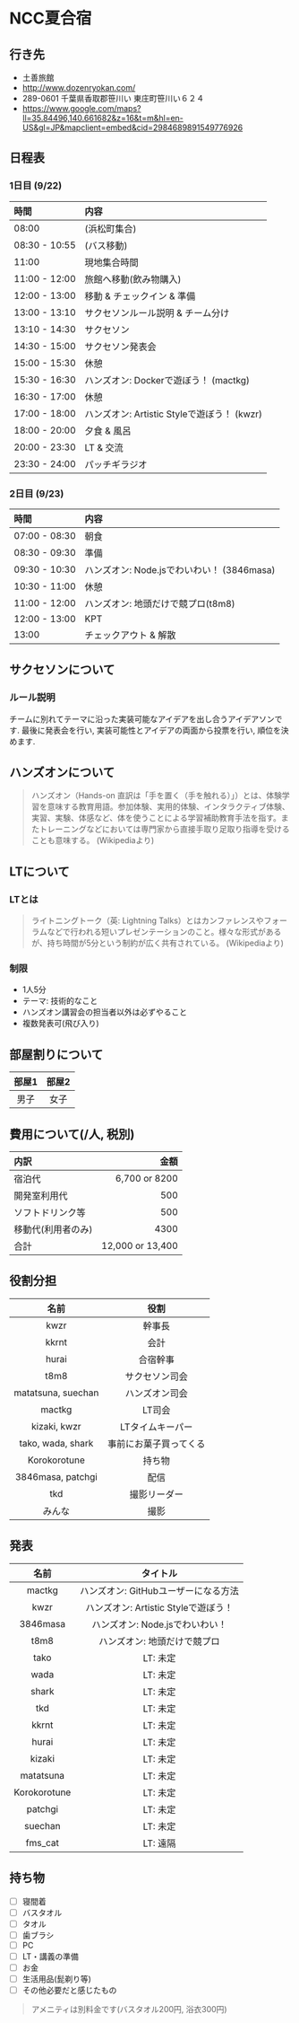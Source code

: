 # NCC夏合宿

## 行き先
- 土善旅館
 - http://www.dozenryokan.com/
- 289-0601 千葉県香取郡笹川い 東庄町笹川い６２４
 - https://www.google.com/maps?ll=35.84496,140.661682&z=16&t=m&hl=en-US&gl=JP&mapclient=embed&cid=2984689891549776926

## 日程表

### 1日目 (9/22)

| 時間 | 内容 |
|:---|:---|
| 08:00 | (浜松町集合) |
| 08:30 - 10:55 | (バス移動) |
| 11:00 | 現地集合時間 |
| 11:00 - 12:00 | 旅館へ移動(飲み物購入) |
| 12:00 - 13:00  | 移動 & チェックイン & 準備 |
| 13:00 - 13:10 | サクセソンルール説明 & チーム分け |
| 13:10 - 14:30 | サクセソン |
| 14:30 - 15:00 | サクセソン発表会 |
| 15:00 - 15:30 | 休憩 |
| 15:30 - 16:30 | ハンズオン: Dockerで遊ぼう！ (mactkg) |
| 16:30 - 17:00 | 休憩 |
| 17:00 - 18:00 | ハンズオン: Artistic Styleで遊ぼう！ (kwzr) |
| 18:00 - 20:00 | 夕食 & 風呂 |
| 20:00 - 23:30 | LT & 交流 |
| 23:30 - 24:00 | パッチギラジオ |

### 2日目 (9/23)

| 時間 | 内容 |
|:---|:---|
| 07:00 - 08:30 | 朝食 |
| 08:30 - 09:30 | 準備 |
| 09:30 - 10:30 | ハンズオン: Node.jsでわいわい！ (3846masa) |
| 10:30 - 11:00 | 休憩 |
| 11:00 - 12:00 | ハンズオン: 地頭だけで競プロ(t8m8) |
| 12:00 - 13:00 | KPT |
| 13:00 | チェックアウト & 解散 |

## サクセソンについて

### ルール説明
 チームに別れてテーマに沿った実装可能なアイデアを出し合うアイデアソンです. 最後に発表会を行い, 実装可能性とアイデアの両面から投票を行い, 順位を決めます.

## ハンズオンについて

> ハンズオン（Hands-on 直訳は「手を置く（手を触れる）」）とは、体験学習を意味する教育用語。参加体験、実用的体験、インタラクティブ体験、実習、実験、体感など、体を使うことによる学習補助教育手法を指す。またトレーニングなどにおいては専門家から直接手取り足取り指導を受けることも意味する。 (Wikipediaより)

## LTについて

### LTとは

> ライトニングトーク（英: Lightning Talks）とはカンファレンスやフォーラムなどで行われる短いプレゼンテーションのこと。様々な形式があるが、持ち時間が5分という制約が広く共有されている。 (Wikipediaより)

### 制限
- 1人5分
- テーマ: 技術的なこと
- ハンズオン講習会の担当者以外は必ずやること
- 複数発表可(飛び入り)

## 部屋割りについて

| 部屋1 | 部屋2 |
|:---:|:---:|
| 男子 | 女子 |

## 費用について(/人, 税別)

| 内訳 | 金額 |
| :--- | ---: |
| 宿泊代 | 6,700 or 8200 |
| 開発室利用代 | 500 |
| ソフトドリンク等 | 500 |
| 移動代(利用者のみ) | 4300 |
| 合計 | 12,000 or 13,400 |

## 役割分担

| 名前 | 役割 |
|:---:|:---:|
| kwzr | 幹事長 |
| kkrnt | 会計 |
| hurai | 合宿幹事 |
| t8m8 | サクセソン司会 |
| matatsuna, suechan | ハンズオン司会 |
| mactkg | LT司会 |
| kizaki, kwzr | LTタイムキーパー |
| tako, wada, shark | 事前にお菓子買ってくる |
| Korokorotune | 持ち物 |
| 3846masa, patchgi | 配信 |
| tkd | 撮影リーダー |
| みんな | 撮影 |

## 発表

| 名前 | タイトル |
|:---:|:---:|
| mactkg | ハンズオン: GitHubユーザーになる方法 |
| kwzr | ハンズオン: Artistic Styleで遊ぼう！ |
| 3846masa | ハンズオン: Node.jsでわいわい！ |
| t8m8 | ハンズオン: 地頭だけで競プロ |
| tako | LT: 未定 |
| wada | LT: 未定 |
| shark | LT: 未定 |
| tkd | LT: 未定 |
| kkrnt | LT: 未定 |
| hurai | LT: 未定 |
| kizaki | LT: 未定 |
| matatsuna | LT: 未定 |
| Korokorotune | LT: 未定 |
| patchgi | LT: 未定 |
| suechan | LT: 未定 |
| fms_cat | LT: 遠隔 |

## 持ち物

- [ ] 寝間着
- [ ] バスタオル
- [ ] タオル
- [ ] 歯ブラシ
- [ ] PC
- [ ] LT・講義の準備
- [ ] お金
- [ ] 生活用品(髭剃り等)
- [ ] その他必要だと感じたもの

> アメニティは別料金です(バスタオル200円, 浴衣300円)
